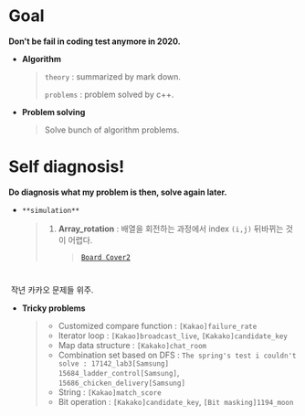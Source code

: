 # Goal

**Don't be fail in coding test anymore in 2020.**

* **Algorithm**

  > `theory` : summarized by mark down.
  >
  > `problems` : problem solved by c++.

* **Problem solving**

  > Solve bunch of algorithm problems.



# Self diagnosis!

**Do diagnosis what my problem is then, solve again later.**

* `**simulation**` 

  > 1. **Array_rotation** : 배열을 회전하는 과정에서 index `(i,j)` 뒤바뀌는 것이 어렵다. 
  >
  >    > [`Board Cover2`](https://algospot.com/judge/problem/read/BOARDCOVER2)

# 

​	작년 카카오 문제들 위주.

* **Tricky problems** 

  > - Customized compare function : `[Kakao]failure_rate`
  > - Iterator loop : `[Kakao]broadcast_live`, `[Kakako]candidate_key`
  > - Map data structure : `[Kakako]chat_room`
  > - Combination set based on DFS : `The spring's test i couldn't solve : 17142_lab3[Samsung]`<br> `15684_ladder_control[Samsung]`, `15686_chicken_delivery[Samsung]`
  > - String : `[Kakao]match_score`
  > - Bit operation : `[Kakako]candidate_key`, `[Bit masking]1194_moon`